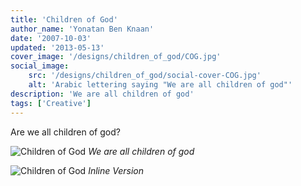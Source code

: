 ```yaml
---
title: 'Children of God'
author_name: 'Yonatan Ben Knaan'
date: '2007-10-03'
updated: '2013-05-13'
cover_image: '/designs/children_of_god/COG.jpg'
social_image: 
    src: '/designs/children_of_god/social-cover-COG.jpg'
    alt: 'Arabic lettering saying "We are all children of god"'
description: 'We are all children of god'
tags: ['Creative']
---
```


Are we all children of god?

![Children of God](/designs/children_of_god/COG.jpg)
*We are all children of god*

![Children of God](/designs/children_of_god/COG-long.jpg)
*Inline Version*